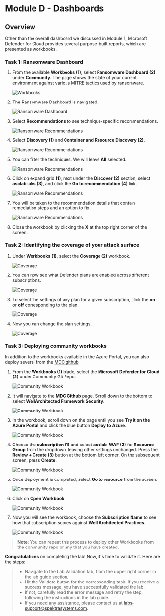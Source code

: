 # Module D - Dashboards

## Overview

Other than the overall dashboard we discussed in Module 1, Microsoft Defender for Cloud provides several purpose-built reports, which are presented as workbooks.

### Task 1: Ransomware Dashboard

1. From the available **Workbooks (1)**, select **Ransomware Dashboard (2)** under **Community**. The page shows the state of your current environment against various MITRE tactics used by ransomware.
   
   ![Workbooks](../images/M3-T1-S1.1.png)

2. The Ransomware Dashboard is navigated.
                                                                                                                     
   ![Ransomware Dashboard](../images/M3-T1-S1.png)

3. Select **Recommendations** to see technique-specific recommendations.

   ![Ransomware Recommendations](../images/M3-T1-S2.png)

4. Select **Discovery (1)** and **Container and Resource Discovery (2)**.

   ![Ransomware Recommendations](../images/M3-T1-S3.png)

5. You can filter the techniques. We will leave **All** selected.

   ![Ransomware Recommendations](../images/M3-T1-S4.png)

6. Click on expand grid **(1)**, next under the **Discover (2)** section, select **asclab-aks (3)**, and click the **Go to recommendation (4)** link.

    ![Ransomware Recommendations](../images/dfc7.png)

7. You will be taken to the recommendation details that contain remediation steps and an option to fix.

    ![Ransomware Recommendations](../images/M3-T1-S6.png)

8. Close the workbook by clicking the **X** at the top right corner of the screen.


### Task 2: Identifying the coverage of your attack surface

1. Under **Workbooks (1)**, select the **Coverage (2)** workbook.

   ![Coverage](../images/M3-T2-S1.1.png)

2. You can now see what Defender plans are enabled across different subscriptions.

   ![Coverage](../images/M3-T2-S2.1.png)

3. To select the settings of any plan for a given subscription, click the **on** or **off** corresponding to the plan.

   ![Coverage](../images/M3-T2-S3.png)

4. Now you can change the plan settings.

    ![Coverage](../images/defender1.png)


### Task 3: Deploying community workbooks

In addition to the workbooks available in the Azure Portal, you can also deploy several from the [MDC github](https://github.com/Azure/Microsoft-Defender-for-Cloud/tree/main/Workbooks)

1. From the **Workbooks (1)** blade, select the **Microsoft Defender for Cloud (2)** under Community Git Repo.

   ![Community Workbook](../images/M3-T3-S1.png)

2. It will navigate to the **MDC Github** page. Scroll down to the bottom to select **WellArchitected Framework Security**.

   ![Community Workbook](../images/M3-T3-S2.png)

3. In the workbook, scroll down on the page until you see **Try it on the Azure Portal** and click the blue button **Deploy to Azure**.

   ![Community Workbook](../images/M3-T3-S3.png)

4. Choose the **subscription (1)** and select **asclab-WAF (2)** for **Resource Group** from the dropdown, leaving other settings unchanged. Press the **Review + Create (3)** button at the bottom left corner. On the subsequent screen, press **Create**.

   ![Community Workbook](../images/M3-T3-S4.png)

5. Once deployment is completed, select **Go to resource** from the screen.

   ![Community Workbook](../images/M3-T3-S5.png)

6. Click on **Open Workbook**.
   
   ![Community Workbook](../images/M3-T3-S6.png)

7. Now you will see the workbook, choose the **Subscription Name** to see how that subscription scores against **Well Architected Practices**.

    ![Community Workbook](../images/M3-T3-S7-1.png)

>**Note**: You can repeat this process to deploy other Workbooks from the community repo or any that you have created.

  **Congratulations** on completing the lab! Now, it's time to validate it. Here are the steps:

  > - Navigate to the Lab Validation tab, from the upper right corner in the lab guide section.
  > - Hit the Validate button for the corresponding task. If you receive a success message, you have successfully validated the lab. 
  > - If not, carefully read the error message and retry the step, following the instructions in the lab guide.
  > - If you need any assistance, please contact us at labs-support@spektrasystems.com.

